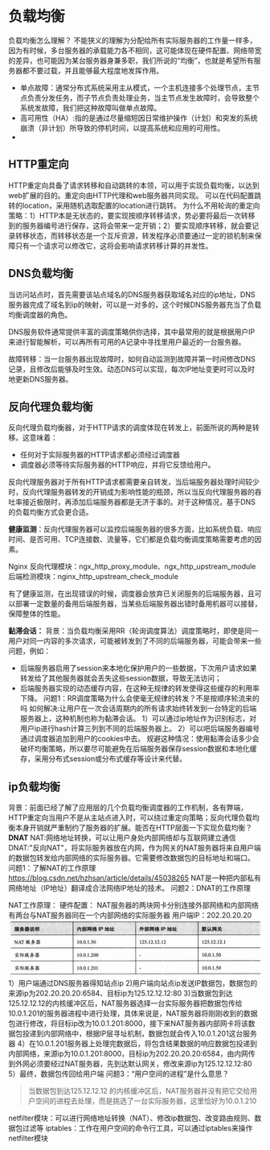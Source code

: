 # 负载均衡
负载均衡怎么理解？
不能狭义的理解为分配给所有实际服务器的工作量一样多，因为有时候，多台服务器的承载能力各不相同，这可能体现在硬件配置、网络带宽的差异，也可能因为某台服务器身兼多职，我们所说的“均衡”，也就是希望所有服务器都不要过载，并且能够最大程度地发挥作用。
* 单点故障：通常分布式系统采用主从模式，一个主机连接多个处理节点，主节点负责分发任务，而子节点负责处理业务，当主节点发生故障时，会导致整个系统发故障，我们把这种故障叫做单点故障。
* 高可用性（HA）:指的是通过尽量缩短因日常维护操作（计划）和突发的系统崩溃（非计划）所导致的停机时间，以提高系统和应用的可用性。
* 
## HTTP重定向
HTTP重定向具备了请求转移和自动跳转的本领，可以用于实现负载均衡，以达到web扩展的目的。重定向由HTTP代理和web服务器共同实现。
可以在代码配置跳转的location，采用随机选取配置的location进行跳转。
为什么不用轮询的重定向策略：1）HTTP本是无状态的，要实现按顺序转移请求，势必要将最后一次转移到的服务器编号进行保存，这将会带来一定开销；2）要实现顺序转移，就会要记录转移状态，而转移状态是一个互斥资源，转发程序必须要通过一定的锁机制来保障只有一个请求可以修改它，这将会影响请求转移计算的并发性。

## DNS负载均衡

当访问站点时，首先需要该站点域名的DNS服务器获取域名对应的ip地址，DNS服务器完成了域名到ip的映射，可以是一对多的，这个时候DNS服务器充当了负载均衡调度器的角色。

DNS服务软件通常提供丰富的调度策略供你选择，其中最常用的就是根据用户IP来进行智能解析，可以再所有可用的A记录中寻找里用户最近的一台服务器。

故障转移：当一台服务器出现故障时，如何自动监测到故障并第一时间修改DNS记录，且修改后能够及时生效。动态DNS可以实现，每次IP地址变更时可以及时地更新DNS服务器。

## 反向代理负载均衡
反向代理负载均衡器，对于HTTP请求的调度体现在转发上，前面所说的两种是转移。这意味着：
* 任何对于实际服务器的HTTP请求都必须经过调度器
* 调度器必须等待实际服务器的HTTP响应，并将它反馈给用户。

反向代理服务器对于所有HTTP请求都需要亲自转发，当后端服务器处理时间较少时，反向代理服务器转发的开销成为影响性能的瓶颈，所以当反向代理服务器的吞吐率接近极限时，再添加后端服务器都是无济于事的。对于这种情况，基于DNS的负载均衡方式会更合适。

**健康监测**：反向代理服务器可以监控后端服务器的很多方面，比如系统负载、响应时间、是否可用、TCP连接数、流量等，它们都是负载均衡调度策略需要考虑的因素。

Nginx 反向代理模块：ngx_http_proxy_module、ngx_http_upstream_module 后端检测模块：nginx_http_upstream_check_module

有了健康监测，在出现错误的时候，调度器会放弃已关闭服务的后端服务器，且可以部署一定数量的备用后端服务器，当某些后端服务器出错时备用机器可以接替，保障整体的性能。

**黏滞会话：**
背景：当负载均衡采用RR（轮询调度算法）调度策略时，即使是同一用户对同一内容的多次请求，可能被转发到了不同的后端服务器，可能会带来一些问题，例如：
* 后端服务器启用了session来本地化保护用户的一些数据，下次用户请求如果转发给了其他服务器就会丢失这些session数据，导致无法访问；
* 后端服务器实现的动态缓存内容，在这种无规律的转发使得这些缓存的利用率下降。
问题1：RR调度策略为什么会使毫无规律的转发？不是按顺序轮流来的吗
如何解决:让用户在一次会话周期内的所有请求始终转发到一台特定的后端服务器上，这种机制也称为黏滞会话。
1）可以通过ip地址作为识别标志，对用户ip进行hash计算三列到不同的后端服务器上。
2）可以吧后端服务器编号通过调度器追加到用户的cookies中去。
规避这种情况：使用黏滞会话多少会破坏均衡策略，所以要尽可能避免在后端服务器保存session数据和本地化缓存，采用分布式session或分布式缓存等设计来代替。

## ip负载均衡
背景：前面已经了解了应用层的几个负载均衡调度器的工作机制，各有弊端，HTTP重定向当用户不是从主站点进入时，可以绕过重定向策略；反向代理负载均衡本身开销就严重制约了服务器的扩展。能否在HTTP层面一下实现负载均衡？
**DNAT**
NAT:网络地址转换，可以让用户身处内部网络却与互联网建立通信
DNAT:"反向NAT"，将实际服务器放在内网，作为网关的NAT服务器将来自用户端的数据包转发给内部网络的实际服务器。它需要修改数据包的目标地址和端口。
问题1：了解NAT的工作原理
https://blog.csdn.net/hzhsan/article/details/45038265
NAT是一种把内部私有网络地址（IP地址）翻译成合法网络IP地址的技术。
问题2：DNAT的工作原理

NAT工作原理：
硬件配置：
NAT服务器的两块网卡分别连接外部网络和内部网络
有两台与NAT服务器同在一个内部网络的实际服务器
用户端IP：202.20.20.20
![](media/16449352040796.jpg)
1）用户端通过DNS服务器得知站点ip
2)用户端向站点ip发送IP数据包，数据包的来源ip为202.20.20.20:6584、目标ip为125.12.12.12:80
3)当数据包到达125.12.12.12的内核缓冲区后，NAT服务器选择一台实际服务器把数据包传给10.0.1.201的服务器进程中进行处理，具体来说是，NAT服务器将刚刚收到的数据包进行修改，将目标ip改为10.0.1.201:8000，接下来NAT服务器内部网卡将该数据包投递到内部网络中，根据IP层寻址机制，数据包就会传入10.0.1.201这台服务器
4）在10.0.1.201服务器上处理完数据后，将包含结果数据的响应数据包投递到内部网络，来源ip为10.0.1.201:8000，目标ip为202.20.20.20:6584，由内网传到外网必须要经过NAT服务器，先到达默认网关，修改来源ip为125.12.12.12:80
5）最终，数据包传回给用户端
问题3：“用户空间的进程”是什么意思？
> 当数据包到达125.12.12.12 的内核缓冲区后，NAT服务器并没有把它交给用户空间的进程去处理，而是挑选了一台实际服务器，这里恰好为10.0.1.210

netfilter模块：可以进行网络地址转换（NAT）、修改ip数据包、改变路由规则、数据包过滤等
iptables：工作在用户空间的命令行工具，可以通过iptables来操作netfilter模块